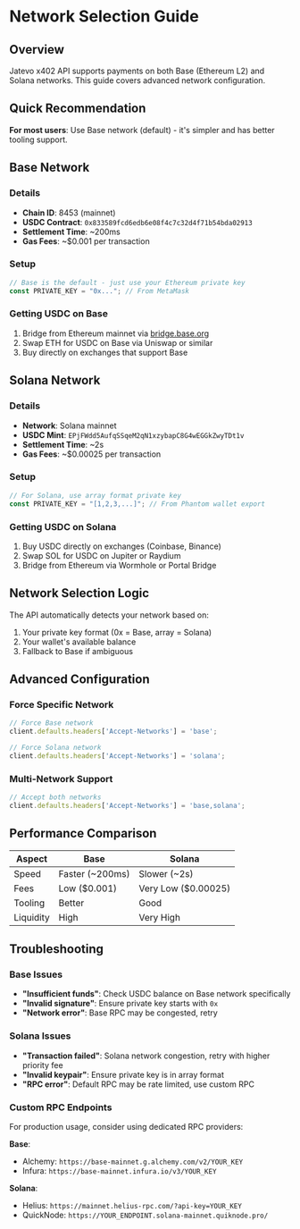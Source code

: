 # Network Selection Guide

## Overview

Jatevo x402 API supports payments on both Base (Ethereum L2) and Solana networks. This guide covers advanced network configuration.

## Quick Recommendation

**For most users**: Use Base network (default) - it's simpler and has better tooling support.

## Base Network

### Details
- **Chain ID**: 8453 (mainnet)
- **USDC Contract**: `0x833589fcd6edb6e08f4c7c32d4f71b54bda02913`
- **Settlement Time**: ~200ms
- **Gas Fees**: ~$0.001 per transaction

### Setup
```javascript
// Base is the default - just use your Ethereum private key
const PRIVATE_KEY = "0x..."; // From MetaMask
```

### Getting USDC on Base
1. Bridge from Ethereum mainnet via [bridge.base.org](https://bridge.base.org)
2. Swap ETH for USDC on Base via Uniswap or similar
3. Buy directly on exchanges that support Base

## Solana Network

### Details
- **Network**: Solana mainnet
- **USDC Mint**: `EPjFWdd5AufqSSqeM2qN1xzybapC8G4wEGGkZwyTDt1v`
- **Settlement Time**: ~2s
- **Gas Fees**: ~$0.00025 per transaction

### Setup
```javascript
// For Solana, use array format private key
const PRIVATE_KEY = "[1,2,3,...]"; // From Phantom wallet export
```

### Getting USDC on Solana
1. Buy USDC directly on exchanges (Coinbase, Binance)
2. Swap SOL for USDC on Jupiter or Raydium
3. Bridge from Ethereum via Wormhole or Portal Bridge

## Network Selection Logic

The API automatically detects your network based on:
1. Your private key format (0x = Base, array = Solana)
2. Your wallet's available balance
3. Fallback to Base if ambiguous

## Advanced Configuration

### Force Specific Network
```javascript
// Force Base network
client.defaults.headers['Accept-Networks'] = 'base';

// Force Solana network
client.defaults.headers['Accept-Networks'] = 'solana';
```

### Multi-Network Support
```javascript
// Accept both networks
client.defaults.headers['Accept-Networks'] = 'base,solana';
```

## Performance Comparison

| Aspect | Base | Solana |
|--------|------|--------|
| Speed | Faster (~200ms) | Slower (~2s) |
| Fees | Low ($0.001) | Very Low ($0.00025) |
| Tooling | Better | Good |
| Liquidity | High | Very High |

## Troubleshooting

### Base Issues
- **"Insufficient funds"**: Check USDC balance on Base network specifically
- **"Invalid signature"**: Ensure private key starts with `0x`
- **"Network error"**: Base RPC may be congested, retry

### Solana Issues
- **"Transaction failed"**: Solana network congestion, retry with higher priority fee
- **"Invalid keypair"**: Ensure private key is in array format
- **"RPC error"**: Default RPC may be rate limited, use custom RPC

### Custom RPC Endpoints

For production usage, consider using dedicated RPC providers:

**Base**:
- Alchemy: `https://base-mainnet.g.alchemy.com/v2/YOUR_KEY`
- Infura: `https://base-mainnet.infura.io/v3/YOUR_KEY`

**Solana**:
- Helius: `https://mainnet.helius-rpc.com/?api-key=YOUR_KEY`
- QuickNode: `https://YOUR_ENDPOINT.solana-mainnet.quiknode.pro/`